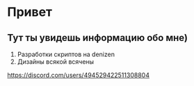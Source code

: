 # Привет

## Тут ты увидешь информацию обо мне)
1. Разработки скриптов на denizen
2. Дизайны всякой всячены


https://discord.com/users/494529422511308804
